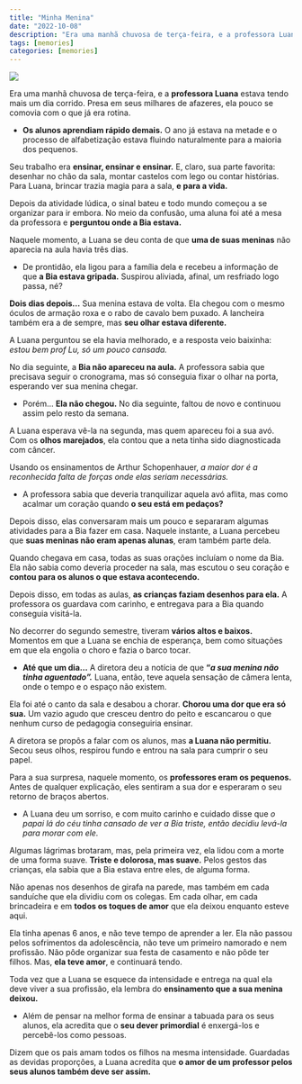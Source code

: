 ```yaml
---
title: "Minha Menina"
date: "2022-10-08"
description: "Era uma manhã chuvosa de terça-feira, e a professora Luana estava tendo mais um dia corrido"
tags: [memories]
categories: [memories]
---
```


![](https://i1.wp.com/images.squarespace-cdn.com/content/v1/5b65d763fcf7fd7d0c65108e/1552439990937-KV73BATB6938QS6WH230/the+best+board+books+to+give+at+baby+showers.jpeg?format=800w&resize=800,450)

Era uma manhã chuvosa de terça-feira, e a **professora Luana** estava tendo mais um dia corrido. Presa em seus milhares de afazeres, ela pouco se comovia com o que já era rotina.

-   **Os alunos aprendiam rápido demais.** O ano já estava na metade e o processo de alfabetização estava fluindo naturalmente para a maioria dos pequenos.

Seu trabalho era **ensinar, ensinar e ensinar.** E, claro, sua parte favorita: desenhar no chão da sala, montar castelos com lego ou contar histórias. Para Luana, brincar trazia magia para a sala, **e para a vida.**

Depois da atividade lúdica, o sinal bateu e todo mundo começou a se organizar para ir embora. No meio da confusão, uma aluna foi até a mesa da professora e **perguntou onde a Bia estava.**

Naquele momento, a Luana se deu conta de que **uma de suas meninas** não aparecia na aula havia três dias.

-   De prontidão, ela ligou para a família dela e recebeu a informação de que **a Bia estava gripada.** Suspirou aliviada, afinal, um resfriado logo passa, né?

**Dois dias depois…** Sua menina estava de volta. Ela chegou com o mesmo óculos de armação roxa e o rabo de cavalo bem puxado. A lancheira também era a de sempre, mas **seu olhar estava diferente.**

A Luana perguntou se ela havia melhorado, e a resposta veio baixinha: _estou bem prof Lu, só um pouco cansada._

No dia seguinte, a **Bia não apareceu na aula.** A professora sabia que precisava seguir o cronograma, mas só conseguia fixar o olhar na porta, esperando ver sua menina chegar.

-   Porém… **Ela não chegou.** No dia seguinte, faltou de novo e continuou assim pelo resto da semana.

A Luana esperava vê-la na segunda, mas quem apareceu foi a sua avó. Com os **olhos marejados**, ela contou que a neta tinha sido diagnosticada com câncer.

Usando os ensinamentos de Arthur Schopenhauer, _a maior dor é a reconhecida falta de forças onde elas seriam necessárias._

-   A professora sabia que deveria tranquilizar aquela avó aflita, mas como acalmar um coração quando **o seu está em pedaços?**

Depois disso, elas conversaram mais um pouco e separaram algumas atividades para a Bia fazer em casa. Naquele instante, a Luana percebeu que **suas meninas não eram apenas alunas**, eram também parte dela.

Quando chegava em casa, todas as suas orações incluíam o nome da Bia. Ela não sabia como deveria proceder na sala, mas escutou o seu coração e **contou para os alunos o que estava acontecendo.**

Depois disso, em todas as aulas, **as crianças faziam desenhos para ela.** A professora os guardava com carinho, e entregava para a Bia quando conseguia visitá-la.

No decorrer do segundo semestre, tiveram **vários altos e baixos.** Momentos em que a Luana se enchia de esperança, bem como situações em que ela engolia o choro e fazia o barco tocar.

-   **Até que um dia…**  A diretora deu a notícia de que **“_a sua menina não tinha aguentado”._**  Luana, então, teve aquela sensação de câmera lenta, onde o tempo e o espaço não existem.

Ela foi até o canto da sala e desabou a chorar. **Chorou uma dor que era só sua.** Um vazio agudo que cresceu dentro do peito e escancarou o que nenhum curso de pedagogia conseguiria ensinar.

A diretora se propôs a falar com os alunos, mas **a Luana não permitiu.** Secou seus olhos, respirou fundo e entrou na sala para cumprir o seu papel.

Para a sua surpresa, naquele momento, os **professores eram os pequenos.** Antes de qualquer explicação, eles sentiram a sua dor e esperaram o seu retorno de braços abertos.

-   A Luana deu um sorriso, e com muito carinho e cuidado disse que _o papai lá do céu tinha cansado de ver a Bia triste, então decidiu levá-la para morar com ele._

Algumas lágrimas brotaram, mas, pela primeira vez, ela lidou com a morte de uma forma suave. **Triste e dolorosa, mas suave.** Pelos gestos das crianças, ela sabia que a Bia estava entre eles, de alguma forma.

Não apenas nos desenhos de girafa na parede, mas também em cada sanduíche que ela dividiu com os colegas. Em cada olhar, em cada brincadeira e em **todos os toques de amor** que ela deixou enquanto esteve aqui.

Ela tinha apenas 6 anos, e não teve tempo de aprender a ler. Ela não passou pelos sofrimentos da adolescência, não teve um primeiro namorado e nem profissão. Não pôde organizar sua festa de casamento e não pôde ter filhos. Mas, **ela teve amor**, e continuará tendo.

Toda vez que a Luana se esquece da intensidade e entrega na qual ela deve viver a sua profissão, ela lembra do **ensinamento que a sua menina deixou.**

-   Além de pensar na melhor forma de ensinar a tabuada para os seus alunos, ela acredita que o **seu dever primordial** é enxergá-los e percebê-los como pessoas.

Dizem que os pais amam todos os filhos na mesma intensidade. Guardadas as devidas proporções, a Luana acredita que **o amor de um professor pelos seus alunos também deve ser assim.**
